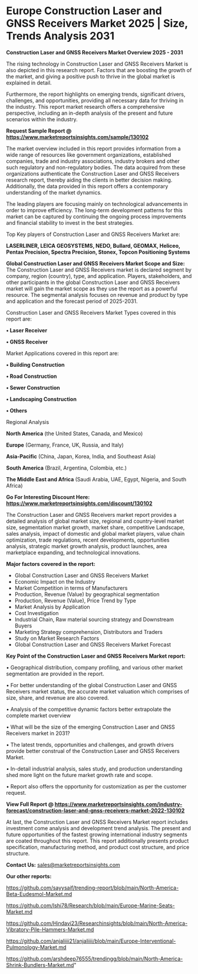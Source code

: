  # Europe Construction Laser and GNSS Receivers Market 2025 | Size, Trends Analysis 2031

<Strong> Construction Laser and GNSS Receivers Market Overview 2025 - 2031</strong>

The rising technology in Construction Laser and GNSS Receivers Market is also depicted in this research report. Factors that are boosting the growth of the market, and giving a positive push to thrive in the global market is explained in detail.

Furthermore, the report highlights on emerging trends, significant drivers, challenges, and opportunities, providing all necessary data for thriving in the industry. This report market research offers a comprehensive perspective, including an in-depth analysis of the present and future scenarios within the industry.

<strong>Request Sample Report @ <a href=https://www.marketreportsinsights.com/sample/130102>https://www.marketreportsinsights.com/sample/130102</a></strong>

The market overview included in this report provides information from a wide range of resources like government organizations, established companies, trade and industry associations, industry brokers and other such regulatory and non-regulatory bodies. The data acquired from these organizations authenticate the Construction Laser and GNSS Receivers research report, thereby aiding the clients in better decision making. Additionally, the data provided in this report offers a contemporary understanding of the market dynamics.

The leading players are focusing mainly on technological advancements in order to improve efficiency. The long-term development patterns for this market can be captured by continuing the ongoing process improvements and financial stability to invest in the best strategies.

Top Key players of Construction Laser and GNSS Receivers Market are:

<strong>LASERLINER, LEICA GEOSYSTEMS, NEDO, Bullard, GEOMAX, Heliceo, Pentax Precision, Spectra Precision, Stonex, Topcon Positioning Systems</strong>

<strong><b>Global Construction Laser and GNSS Receivers Market Scope and Size:</b></strong>
The Construction Laser and GNSS Receivers market is declared segment by company, region (country), type, and application. Players, stakeholders, and other participants in the global Construction Laser and GNSS Receivers market will gain the market scope as they use the report as a powerful resource. The segmental analysis focuses on revenue and product by type and application and the forecast period of 2025-2031.

Construction Laser and GNSS Receivers Market Types covered in this report are:

<strong>• Laser Receiver

• GNSS Receiver</strong>

Market Applications covered in this report are:

<strong>• Building Construction

• Road Construction

• Sewer Construction

• Landscaping Construction

• Others</strong> 

Regional Analysis

<strong>North America</strong> (the United States, Canada, and Mexico)

<strong>Europe</strong> (Germany, France, UK, Russia, and Italy)

<strong>Asia-Pacific</strong> (China, Japan, Korea, India, and Southeast Asia)

<strong>South America</strong> (Brazil, Argentina, Colombia, etc.)

<strong>The Middle East and Africa</strong> (Saudi Arabia, UAE, Egypt, Nigeria, and South Africa)

<strong>Go For Interesting Discount Here: <a href=https://www.marketreportsinsights.com/discount/130102>https://www.marketreportsinsights.com/discount/130102</a></strong>

The Construction Laser and GNSS Receivers market report provides a detailed analysis of global market size, regional and country-level market size, segmentation market growth, market share, competitive Landscape, sales analysis, impact of domestic and global market players, value chain optimization, trade regulations, recent developments, opportunities analysis, strategic market growth analysis, product launches, area marketplace expanding, and technological innovations.

<strong><b>Major factors covered in the report:</b></strong>
<ul>
  <li>Global Construction Laser and GNSS Receivers Market </li>
  <li>Economic Impact on the Industry</li>
  <li>Market Competition in terms of Manufacturers</li>
  <li>Production, Revenue (Value) by geographical segmentation</li>
  <li>Production, Revenue (Value), Price Trend by Type</li>
  <li>Market Analysis by Application</li>
  <li>Cost Investigation</li>
  <li>Industrial Chain, Raw material sourcing strategy and Downstream Buyers</li>
  <li>Marketing Strategy comprehension, Distributors and Traders</li>
  <li>Study on Market Research Factors</li>
  <li>Global Construction Laser and GNSS Receivers Market Forecast</li>
</ul>

<strong><b>Key Point of the Construction Laser and GNSS Receivers Market report:</b></strong>

• Geographical distribution, company profiling, and various other market segmentation are provided in the report.

• For better understanding of the global Construction Laser and GNSS Receivers market status, the accurate market valuation which comprises of size, share, and revenue are also covered.

• Analysis of the competitive dynamic factors better extrapolate the complete market overview

• What will be the size of the emerging Construction Laser and GNSS Receivers market in 2031?

• The latest trends, opportunities and challenges, and growth drivers provide better construal of the Construction Laser and GNSS Receivers Market.

• In-detail industrial analysis, sales study, and production understanding shed more light on the future market growth rate and scope.

• Report also offers the opportunity for customization as per the customer request.

<strong><b>View Full Report @ <a href=https://www.marketreportsinsights.com/industry-forecast/construction-laser-and-gnss-receivers-market-2022-130102>https://www.marketreportsinsights.com/industry-forecast/construction-laser-and-gnss-receivers-market-2022-130102</a></b></strong>


At last, the Construction Laser and GNSS Receivers Market report includes investment come analysis and development trend analysis. The present and future opportunities of the fastest growing international industry segments are coated throughout this report. This report additionally presents product specification, manufacturing method, and product cost structure, and price structure.

<strong>Contact Us:</strong>
sales@marketreportsinsights.com

<strong>Our other reports:</strong>

<a href=https://github.com/sayysaif/trending-report/blob/main/North-America-Beta-Eudesmol-Market.md>https://github.com/sayysaif/trending-report/blob/main/North-America-Beta-Eudesmol-Market.md</a>

<a href=https://github.com/Ishi78/Research/blob/main/Europe-Marine-Seats-Market.md>https://github.com/Ishi78/Research/blob/main/Europe-Marine-Seats-Market.md</a>

<a href=https://github.com/Hindavi23/Researchinsights/blob/main/North-America-Vibratory-Pile-Hammers-Market.md>https://github.com/Hindavi23/Researchinsights/blob/main/North-America-Vibratory-Pile-Hammers-Market.md</a>

<a href=https://github.com/anjaliiii21/anjaliiii/blob/main/Europe-Interventional-Pulmonology-Market.md>https://github.com/anjaliiii21/anjaliiii/blob/main/Europe-Interventional-Pulmonology-Market.md</a>

<a href=https://github.com/arshdeep76555/trendingg/blob/main/North-America-Shrink-Bundlers-Market.md>https://github.com/arshdeep76555/trendingg/blob/main/North-America-Shrink-Bundlers-Market.md</a>"
